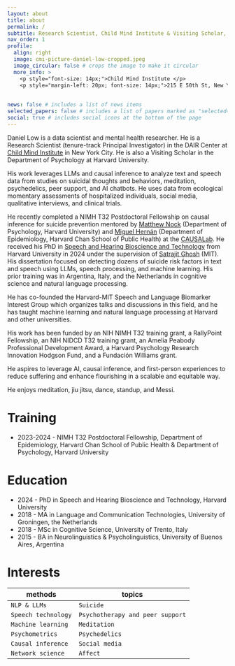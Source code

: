 ```yaml
---
layout: about
title: about
permalink: /
subtitle: Research Scientist, Child Mind Institute & Visiting Scholar, Harvard University
nav_order: 1
profile:
  align: right
  image: cmi-picture-daniel-low-cropped.jpeg
  image_circular: false # crops the image to make it circular
  more_info: >
    <p style="font-size: 14px;">Child Mind Institute </p>
    <p style="margin-left: 20px; font-size: 14px;">215 E 50th St, New York, NY 10022 #408</p>
    
    
news: false # includes a list of news items
selected_papers: false # includes a list of papers marked as "selected={true}"
social: true # includes social icons at the bottom of the page
---
```


Daniel Low is a data scientist and mental health researcher. He is a Research Scientist (tenure-track Principal Investigator) in the DAIR Center at [Child Mind Institute](https://childmind.org/science/) in New York City. He is also a Visiting Scholar in the Department of Psychology at Harvard University. 

His work leverages LLMs and causal inference to analyze text and speech data from studies on suicidal thoughts and behaviors, meditation, psychedelics, peer support, and AI chatbots. He uses data from ecological momentary assessments of hospitalized individuals, social media, qualitative interviews, and clinical trials. 

He recently completed a NIMH T32 Postdoctoral Fellowship on causal inference for suicide prevention mentored by [Matthew Nock](https://nocklab.fas.harvard.edu/people/matthew-k-nock-phd) (Department of Psychology, Harvard University) and [Miguel Hernán](https://miguelhernan.org/about) (Department of Epidemiology, Harvard Chan School of Public Health) at the [CAUSALab](https://hsph.harvard.edu/research/causalab/). He received his PhD in [Speech and Hearing Bioscience and Technology](https://shbtphd.hms.harvard.edu/) from Harvard University in 2024 under the supervision of [Satrajit Ghosh](https://satra.cogitatum.org/) (MIT). His dissertation focused on detecting dozens of suicide risk factors in text and speech using LLMs, speech processing, and machine learning. His prior training was in Argentina, Italy, and the Netherlands in cognitive science and natural language processing. 

He has co-founded the Harvard-MIT Speech and Language Biomarker Interest Group which organizes talks and discussions in this field, and he has taught machine learning and natural language processing at Harvard and other universities. 

His work has been funded by an NIH NIMH T32 training grant, a RallyPoint Fellowship, an NIH NIDCD T32 training grant, an Amelia Peabody Professional Development Award, a Harvard Psychology Research Innovation Hodgson Fund, and a Fundación Williams grant. 

He aspires to leverage AI, causal inference, and first-person experiences to reduce suffering and enhance flourishing in a scalable and equitable way. 

<!-- Fuss Family Research Fund, Chet and Will Griswold Suicide Prevention Fund, William A. Talley Fund in the Department of Psychology at Harvard University -->
He enjoys meditation, jiu jitsu, dance, standup, and Messi.


<!-- Daniel Low is a data scientist and mental health researcher. He is a Postdoctoral Fellow in the [CAUSALab](https://causalab.sph.harvard.edu/) at the Department of Epidemiology at the Harvard T. H. Chan School of Public Health, mentored by Miguel Hernán, and in the [Nock Lab](https://nocklab.fas.harvard.edu/), Department of Psychology at Harvard University, mentored by Matthew Nock, as part of the NIMH T32 grant on Comparative Effectiveness Research for Suicide Prevention. 
 
He completed his PhD in [Speech and Hearing Bioscience and Technology](https://shbtphd.hms.harvard.edu/) at Harvard University, carried out at the [Senseable Intelligence Group](https://sensein.group/) at MIT and was advised by Satrajit Ghosh (MIT, Harvard Medical School). 
 
His work focuses on using natural language processing and speech processing, and machine learning to predict suicidal thoughts and behaviors and understand the effects of meditation and psychedelics on mental health and affect. He is integrating these methods with psychometrics and causal inference to better measure and intervene on affect and symptoms during clinical and peer conversations. He uses data from ecological momentary assessments of hospitalized individuals, social media, psychotherapy sessions, and clinical trials. 

He has co-founded the Harvard-MIT Speech and Language Biomarker Interest Group which organizes talks and discussions in this field ([request to join here](https://groups.google.com/forum/#!forum/harvard-mit-speech-group/join)). He teaches workshops and [courses](https://danielmlow.github.io/teaching/) on machine learning and natural language processing at Harvard and other universities. 

His work has been funded by an NIH NIMH T32 training grant, a RallyPoint Fellowship, an NIH NIDCD T32 training grant, the NIH Common Fund Bridge2AI program, an Amelia Peabody Professional Development Award, and a Fundacion Williams grant.  -->

# Training
- 2023-2024 - NIMH T32 Postdoctoral Fellowship, Department of Epidemiology, Harvard Chan School of Public Health & Department of Psychology, Harvard University

# Education
- 2024 - PhD in Speech and Hearing Bioscience and Technology, Harvard University
- 2018 - MA in Language and Communication Technologies, University of Groningen, the Netherlands
- 2018 - MSc in Cognitive Science, University of Trento, Italy
- 2015 - BA in Neurolinguistics & Psycholinguistics, University of Buenos Aires, Argentina

# Interests

| **methods**                              | **topics**                        |
|------------------------------------------|-----------------------------------------|
| `NLP & LLMs`  | `Suicide`                             |
| `Speech technology`       | `Psychotherapy and peer support`                      |
| `Machine learning`                         | `Meditation`                |
| `Psychometrics`                         | `Psychedelics`                            |
| `Causal inference`                         | `Social media`                            |
| `Network science`                         | `Affect`                            |
